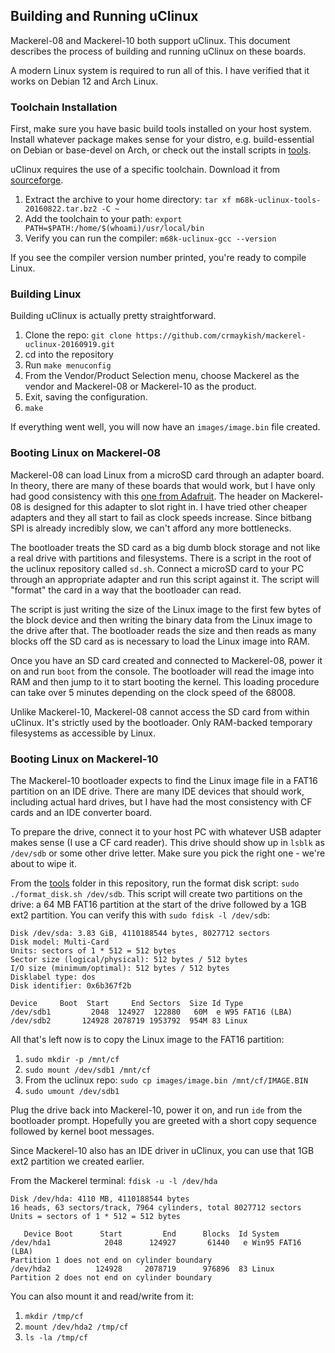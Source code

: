 ## Building and Running uClinux

Mackerel-08 and Mackerel-10 both support uClinux. This document describes the process of building and running uClinux on these boards.

A modern Linux system is required to run all of this. I have verified that it works on Debian 12 and Arch Linux.

### Toolchain Installation

First, make sure you have basic build tools installed on your host system. Install whatever package makes sense for your distro, e.g. build-essential on Debian or base-devel on Arch, or check out the install scripts in [tools](../tools/).

uClinux requires the use of a specific toolchain. Download it from [sourceforge](https://sourceforge.net/projects/uclinux/files/Tools/m68k-uclinux-20160822/m68k-uclinux-tools-20160822.tar.bz2/download).

1. Extract the archive to your home directory: `tar xf m68k-uclinux-tools-20160822.tar.bz2 -C ~`
2. Add the toolchain to your path: `export PATH=$PATH:/home/$(whoami)/usr/local/bin`
3. Verify you can run the compiler: `m68k-uclinux-gcc --version`

If you see the compiler version number printed, you're ready to compile Linux.

### Building Linux

Building uClinux is actually pretty straightforward.

1. Clone the repo: `git clone https://github.com/crmaykish/mackerel-uclinux-20160919.git`
2. cd into the repository
3. Run `make menuconfig`
4. From the Vendor/Product Selection menu, choose Mackerel as the vendor and Mackerel-08 or Mackerel-10 as the product.
5. Exit, saving the configuration.
6. `make`

If everything went well, you will now have an `images/image.bin` file created.

### Booting Linux on Mackerel-08

Mackerel-08 can load Linux from a microSD card through an adapter board. In theory, there are many of these boards that would work, but I have only had good consistency with this [one from Adafruit](https://www.adafruit.com/product/254). The header on Mackerel-08 is designed for this adapter to slot right in. I have tried other cheaper adapters and they all start to fail as clock speeds increase. Since bitbang SPI is already incredibly slow, we can't afford any more bottlenecks.

The bootloader treats the SD card as a big dumb block storage and not like a real drive with partitions and filesystems. There is a script in the root of the uclinux repository called `sd.sh`. Connect a microSD card to your PC through an appropriate adapter and run this script against it. The script will "format" the card in a way that the bootloader can read.

The script is just writing the size of the Linux image to the first few bytes of the block device and then writing the binary data from the Linux image to the drive after that. The bootloader reads the size and then reads as many blocks off the SD card as is necessary to load the Linux image into RAM.

Once you have an SD card created and connected to Mackerel-08, power it on and run `boot` from the console. The bootloader will read the image into RAM and then jump to it to start booting the kernel. This loading procedure can take over 5 minutes depending on the clock speed of the 68008.

Unlike Mackerel-10, Mackerel-08 cannot access the SD card from within uClinux. It's strictly used by the bootloader. Only RAM-backed temporary filesystems as accessible by Linux.

### Booting Linux on Mackerel-10

The Mackerel-10 bootloader expects to find the Linux image file in a FAT16 partition on an IDE drive. There are many IDE devices that should work, including actual hard drives, but I have had the most consistency with CF cards and an IDE converter board.

To prepare the drive, connect it to your host PC with whatever USB adapter makes sense (I use a CF card reader). This drive should show up in `lsblk` as `/dev/sdb` or some other drive letter. Make sure you pick the right one - we're about to wipe it.

From the [tools](../tools/) folder in this repository, run the format disk script: `sudo ./format_disk.sh /dev/sdb`. This script will create two partitions on the drive: a 64 MB FAT16 partition at the start of the drive followed by a 1GB ext2 partition. You can verify this with `sudo fdisk -l /dev/sdb`:

```
Disk /dev/sda: 3.83 GiB, 4110188544 bytes, 8027712 sectors
Disk model: Multi-Card      
Units: sectors of 1 * 512 = 512 bytes
Sector size (logical/physical): 512 bytes / 512 bytes
I/O size (minimum/optimal): 512 bytes / 512 bytes
Disklabel type: dos
Disk identifier: 0x6b367f2b

Device     Boot  Start     End Sectors  Size Id Type
/dev/sdb1         2048  124927  122880   60M  e W95 FAT16 (LBA)
/dev/sdb2       124928 2078719 1953792  954M 83 Linux
```

All that's left now is to copy the Linux image to the FAT16 partition:

1. `sudo mkdir -p /mnt/cf`
2. `sudo mount /dev/sdb1 /mnt/cf`
3. From the uclinux repo: `sudo cp images/image.bin /mnt/cf/IMAGE.BIN`
4. `sudo umount /dev/sdb1`

Plug the drive back into Mackerel-10, power it on, and run `ide` from the bootloader prompt. Hopefully you are greeted with a short copy sequence followed by kernel boot messages.

Since Mackerel-10 also has an IDE driver in uClinux, you can use that 1GB ext2 partition we created earlier.

From the Mackerel terminal: `fdisk -u -l /dev/hda`

```
Disk /dev/hda: 4110 MB, 4110188544 bytes
16 heads, 63 sectors/track, 7964 cylinders, total 8027712 sectors
Units = sectors of 1 * 512 = 512 bytes

   Device Boot      Start         End      Blocks  Id System
/dev/hda1            2048      124927       61440   e Win95 FAT16 (LBA)
Partition 1 does not end on cylinder boundary
/dev/hda2          124928     2078719      976896  83 Linux
Partition 2 does not end on cylinder boundary
```

You can also mount it and read/write from it:
1. `mkdir /tmp/cf`
2. `mount /dev/hda2 /tmp/cf`
3. `ls -la /tmp/cf`
